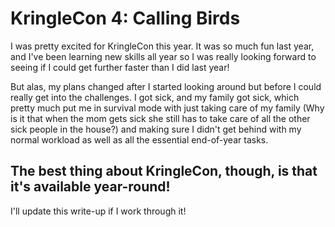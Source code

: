 # KringleCon 4: Calling Birds

I was pretty excited for KringleCon this year. It was so much fun last year, and I've been learning new skills all year so I was really looking forward to seeing if I could get further faster than I did last year!

But alas, my plans changed after I started looking around but before I could really get into the challenges. I got sick, and my family got sick, which pretty much put me in survival mode with just taking care of my family (Why is it that when the mom gets sick she still has to take care of all the other sick people in the house?) and making sure I didn't get behind with my normal workload as well as all the essential end-of-year tasks.

## The best thing about KringleCon, though, is that it's available year-round!

I'll update this write-up if I work through it!
